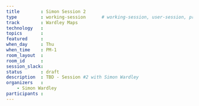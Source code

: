 ```yaml
---
title        : Simon Session 2
type         : working-session      # working-session, user-session, product-session
track        : Wardley Maps
technology   :
topics       :
featured     :
when_day     : Thu
when_time    : PM-1
room_layout  :
room_id      :
session_slack: 
status       : draft
description  : TBD - Session #2 with Simon Wardley
organizers   :
    - Simon Wardley
participants :
---
```



<!--(add intro)

## WHY

(...)

## What

(...)

## Outcomes

(...)

## References

(...)


## Previous-->

